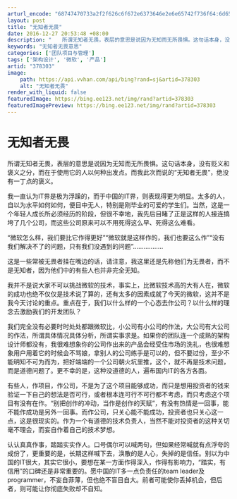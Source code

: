 ```yaml
---
arturl_encode: "68747470733a2f2f626c6f672e6373646e2e6e65742f736f64:6d652f61727469636c652f64657461696c732f333738333033"
layout: post
title: "无知者无畏"
date: 2016-12-27 20:53:48 +08:00
description: "　　所谓无知者无畏，表层的意思是说因为无知而无所畏惧。这句话本身，没有贬义和褒义之分，而在于使用它的"
keywords: "无知者无畏意思"
categories: ['团队项目与管理']
tags: ['架构设计', '微软', '产品']
artid: "378303"
image:
    path: https://api.vvhan.com/api/bing?rand=sj&artid=378303
    alt: "无知者无畏"
render_with_liquid: false
featuredImage: https://bing.ee123.net/img/rand?artid=378303
featuredImagePreview: https://bing.ee123.net/img/rand?artid=378303
---
```


# 无知者无畏

所谓无知者无畏，表层的意思是说因为无知而无所畏惧。这句话本身，没有贬义和褒义之分，而在于使用它的人以何种出发点。而我此次而说的“无知者无畏”，绝没有一丁点的褒义。
  
  
我一直认为IT界是极为浮躁的，而于中国的IT界，则表现得更为明显。太多的人，自以为水平如何如何，便目中无人，特别是刚毕业的可爱的学生们。当然，这是一个年轻人成长所必须经历的阶段，但很不幸地，我先后目睹了正是这样的人接连搞垮了几个公司，而这些公司原来可以不用死得这么早、死得这么难看。
  
  
“微软怎么样，我们要比它作得更好”“微软就是这样作的，我们也要这么作”“没有我们解决不了的问题，只有我们没遇到的问题”.................
  
  
这是一些常被无畏者挂在嘴边的话，请注意，我这里还是先称他们为无畏者，而不是无知者，因为他们中的有些人也并非完全无知。
  
  
我并不是说大家不可以挑战微软的技术，事实上，比微软技术高的大有人在，微软的成功也绝不仅仅是技术说了算的，还有太多的因素成就了今天的微软，这并不是我今天讨论的重点。重点在于，我们以什么样的一个心态去作公司？以什么样的理念去激励我们的开发团队？
  
  
我们完全没有必要时时处处都跟微软比，小公司有小公司的作法，大公司有大公司的作法，所谓具体情况具体分析，所谓实事求是。如果你的团队连一个成熟的架构设计师都没有，我很难想象你的公司作出来的产品会经受住市场的洗礼，也很难想象用户用着它的时候会不骂娘，拿别人的公司练手是可以的，但不要过份，至少不能明知不可为而为，把好端端的一个公司朝火坑里推，这个，就不再是技术问题，而是道德问题了。更不幸的是，这种没道德的人，遍布国内IT的各方各面。
  
  
有些人，作项目，作公司，不是为了这个项目能够成功，而只是想用投资者的钱来验证一下自己的想法是否可行，或者根本连可行不可行都不考虑，而只考虑这个项目有没有在作。“别把创作的冲动，当作是创作的天赋”，有没有热情是一回事，能不能作成功是另外一回事。而作公司，只关心能不能成功，投资者也只关心这一点，这是很现实的。作为一个有道德的技术负责人，当然不能对投资者的这种关切毫不理会，而妄自作着自己的技术梦想。
  
  
认认真真作事，踏踏实实作人。口号偶尔可以喊两句，但如果经常喊就有点浮夸的成份了，更重要的是，长期这样喊下去，涣散的是人心，失掉的是信任。别以为中国的IT很大，其实它很小，要想在某一方面作得深入，作得有影响力，“踏实，有信用”的口碑还是非常重要的。愿中国的IT多一点负责任的team leader及programmer，不妄自菲薄，但也绝不盲目自大。前者可能使你丢掉机会，但后者，则可能让你彻底失败却不自知。
